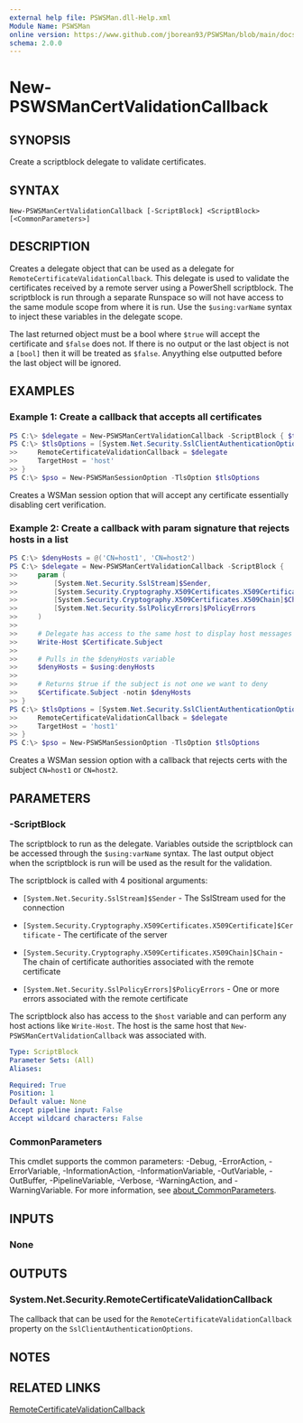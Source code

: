 ```yaml
---
external help file: PSWSMan.dll-Help.xml
Module Name: PSWSMan
online version: https://www.github.com/jborean93/PSWSMan/blob/main/docs/en-US/New-PSWSManCertValidationCallback.md
schema: 2.0.0
---
```


# New-PSWSManCertValidationCallback

## SYNOPSIS
Create a scriptblock delegate to validate certificates.

## SYNTAX

```
New-PSWSManCertValidationCallback [-ScriptBlock] <ScriptBlock> [<CommonParameters>]
```

## DESCRIPTION
Creates a delegate object that can be used as a delegate for `RemoteCertificateValidationCallback`.
This delegate is used to validate the certificates received by a remote server using a PowerShell scriptblock.
The scriptblock is run through a separate Runspace so will not have access to the same module scope from where it is run.
Use the `$using:varName` syntax to inject these variables in the delegate scope.

The last returned object must be a bool where `$true` will accept the certificate and `$false` does not.
If there is no output or the last object is not a `[bool]` then it will be treated as `$false`.
Anyything else outputted before the last object will be ignored.

## EXAMPLES

### Example 1: Create a callback that accepts all certificates
```powershell
PS C:\> $delegate = New-PSWSManCertValidationCallback -ScriptBlock { $true }
PS C:\> $tlsOptions = [System.Net.Security.SslClientAuthenticationOptions]@{
>>     RemoteCertificateValidationCallback = $delegate
>>     TargetHost = 'host'
>> }
PS C:\> $pso = New-PSWSManSessionOption -TlsOption $tlsOptions
```

Creates a WSMan session option that will accept any certificate essentially disabling cert verification.

### Example 2: Create a callback with param signature that rejects hosts in a list
```powershell
PS C:\> $denyHosts = @('CN=host1', 'CN=host2')
PS C:\> $delegate = New-PSWSManCertValidationCallback -ScriptBlock {
>>     param (
>>         [System.Net.Security.SslStream]$Sender,
>>         [System.Security.Cryptography.X509Certificates.X509Certificate]$Certificate,
>>         [System.Security.Cryptography.X509Certificates.X509Chain]$Chain,
>>         [System.Net.Security.SslPolicyErrors]$PolicyErrors
>>     )
>>
>>     # Delegate has access to the same host to display host messages
>>     Write-Host $Certificate.Subject
>>
>>     # Pulls in the $denyHosts variable
>>     $denyHosts = $using:denyHosts
>>
>>     # Returns $true if the subject is not one we want to deny
>>     $Certificate.Subject -notin $denyHosts
>> }
PS C:\> $tlsOptions = [System.Net.Security.SslClientAuthenticationOptions]@{
>>     RemoteCertificateValidationCallback = $delegate
>>     TargetHost = 'host1'
>> }
PS C:\> $pso = New-PSWSManSessionOption -TlsOption $tlsOptions
```

Creates a WSMan session option with a callback that rejects certs with the subject `CN=host1` or `CN=host2`.

## PARAMETERS

### -ScriptBlock
The scriptblock to run as the delegate.
Variables outside the scriptblock can be accessed through the `$using:varName` syntax.
The last output object when the scriptblock is run will be used as the result for the validation.

The scriptblock is called with 4 positional arguments:

+ `[System.Net.Security.SslStream]$Sender` - The SslStream used for the connection

+ `[System.Security.Cryptography.X509Certificates.X509Certificate]$Certificate` - The certificate of the server

+ `[System.Security.Cryptography.X509Certificates.X509Chain]$Chain` - The chain of certificate authorities associated with the remote certificate

+ `[System.Net.Security.SslPolicyErrors]$PolicyErrors` - One or more errors associated with the remote certificate

The scriptblock also has access to the `$host` variable and can perform any host actions like `Write-Host`.
The host is the same host that `New-PSWSManCertValidationCallback` was associated with.

```yaml
Type: ScriptBlock
Parameter Sets: (All)
Aliases:

Required: True
Position: 1
Default value: None
Accept pipeline input: False
Accept wildcard characters: False
```

### CommonParameters
This cmdlet supports the common parameters: -Debug, -ErrorAction, -ErrorVariable, -InformationAction, -InformationVariable, -OutVariable, -OutBuffer, -PipelineVariable, -Verbose, -WarningAction, and -WarningVariable. For more information, see [about_CommonParameters](http://go.microsoft.com/fwlink/?LinkID=113216).

## INPUTS

### None
## OUTPUTS

### System.Net.Security.RemoteCertificateValidationCallback
The callback that can be used for the `RemoteCertificateValidationCallback` property on the `SslClientAuthenticationOptions`.

## NOTES

## RELATED LINKS

[RemoteCertificateValidationCallback](https://learn.microsoft.com/en-us/dotnet/api/system.net.security.remotecertificatevalidationcallback?view=net-6.0)
